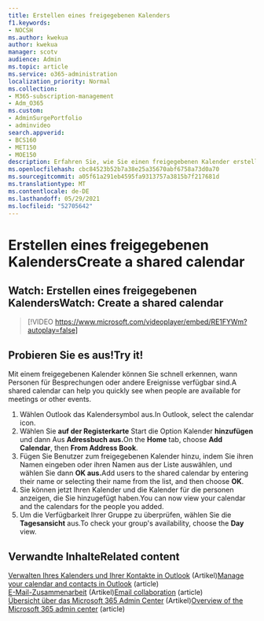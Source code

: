 ```yaml
---
title: Erstellen eines freigegebenen Kalenders
f1.keywords:
- NOCSH
ms.author: kwekua
author: kwekua
manager: scotv
audience: Admin
ms.topic: article
ms.service: o365-administration
localization_priority: Normal
ms.collection:
- M365-subscription-management
- Adm_O365
ms.custom:
- AdminSurgePortfolio
- adminvideo
search.appverid:
- BCS160
- MET150
- MOE150
description: Erfahren Sie, wie Sie einen freigegebenen Kalender erstellen.
ms.openlocfilehash: cbc84523b52b7a38e25a35670abf6758a73d0a70
ms.sourcegitcommit: a05f61a291eb4595fa9313757a3815b7f217681d
ms.translationtype: MT
ms.contentlocale: de-DE
ms.lasthandoff: 05/29/2021
ms.locfileid: "52705642"
---
```

# <a name="create-a-shared-calendar"></a><span data-ttu-id="4ebfe-103">Erstellen eines freigegebenen Kalenders</span><span class="sxs-lookup"><span data-stu-id="4ebfe-103">Create a shared calendar</span></span>

## <a name="watch-create-a-shared-calendar"></a><span data-ttu-id="4ebfe-104">Watch: Erstellen eines freigegebenen Kalenders</span><span class="sxs-lookup"><span data-stu-id="4ebfe-104">Watch: Create a shared calendar</span></span>

> [!VIDEO https://www.microsoft.com/videoplayer/embed/RE1FYWm?autoplay=false]

## <a name="try-it"></a><span data-ttu-id="4ebfe-105">Probieren Sie es aus!</span><span class="sxs-lookup"><span data-stu-id="4ebfe-105">Try it!</span></span>

<span data-ttu-id="4ebfe-106">Mit einem freigegebenen Kalender können Sie schnell erkennen, wann Personen für Besprechungen oder andere Ereignisse verfügbar sind.</span><span class="sxs-lookup"><span data-stu-id="4ebfe-106">A shared calendar can help you quickly see when people are available for meetings or other events.</span></span>

1. <span data-ttu-id="4ebfe-107">Wählen Outlook das Kalendersymbol aus.</span><span class="sxs-lookup"><span data-stu-id="4ebfe-107">In Outlook, select the calendar icon.</span></span>
1. <span data-ttu-id="4ebfe-108">Wählen Sie **auf der Registerkarte** Start die Option Kalender **hinzufügen** und dann Aus **Adressbuch aus.**</span><span class="sxs-lookup"><span data-stu-id="4ebfe-108">On the **Home** tab, choose **Add Calendar**, then **From Address Book**.</span></span>
1. <span data-ttu-id="4ebfe-109">Fügen Sie Benutzer zum freigegebenen Kalender hinzu, indem Sie ihren Namen eingeben oder ihren Namen aus der Liste auswählen, und wählen Sie dann **OK aus.**</span><span class="sxs-lookup"><span data-stu-id="4ebfe-109">Add users to the shared calendar by entering their name or selecting their name from the list, and then choose **OK**.</span></span>
1. <span data-ttu-id="4ebfe-110">Sie können jetzt Ihren Kalender und die Kalender für die personen anzeigen, die Sie hinzugefügt haben.</span><span class="sxs-lookup"><span data-stu-id="4ebfe-110">You can now view your calendar and the calendars for the people you added.</span></span>
1. <span data-ttu-id="4ebfe-111">Um die Verfügbarkeit Ihrer Gruppe zu überprüfen, wählen Sie die **Tagesansicht** aus.</span><span class="sxs-lookup"><span data-stu-id="4ebfe-111">To check your group's availability, choose the **Day** view.</span></span>

## <a name="related-content"></a><span data-ttu-id="4ebfe-112">Verwandte Inhalte</span><span class="sxs-lookup"><span data-stu-id="4ebfe-112">Related content</span></span>

<span data-ttu-id="4ebfe-113">[Verwalten Ihres Kalenders und Ihrer Kontakte in Outlook](https://support.microsoft.com/office/manage-your-calendar-and-contacts-in-outlook-631a182a-21e0-4e41-8fa2-0d83e55da02d) (Artikel)</span><span class="sxs-lookup"><span data-stu-id="4ebfe-113">[Manage your calendar and contacts in Outlook](https://support.microsoft.com/office/manage-your-calendar-and-contacts-in-outlook-631a182a-21e0-4e41-8fa2-0d83e55da02d) (article)</span></span>\
<span data-ttu-id="4ebfe-114">[E-Mail-Zusammenarbeit](../admin/email/email-collaboration.md) (Artikel)</span><span class="sxs-lookup"><span data-stu-id="4ebfe-114">[Email collaboration](../admin/email/email-collaboration.md) (article)</span></span>\
<span data-ttu-id="4ebfe-115">[Übersicht über das Microsoft 365 Admin Center](admin-center-overview.md) (Artikel)</span><span class="sxs-lookup"><span data-stu-id="4ebfe-115">[Overview of the Microsoft 365 admin center](admin-center-overview.md) (article)</span></span>